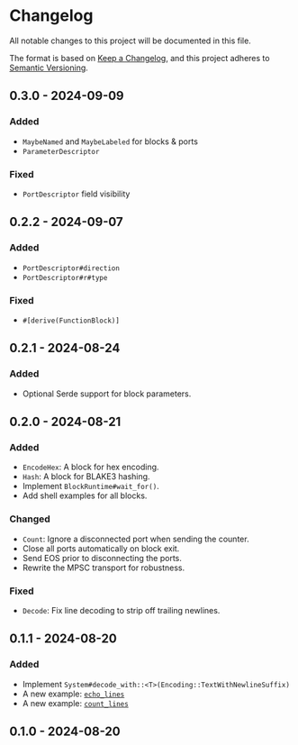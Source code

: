 # Changelog

All notable changes to this project will be documented in this file.

The format is based on [Keep a Changelog](https://keepachangelog.com/en/1.0.0/),
and this project adheres to [Semantic Versioning](https://semver.org/spec/v2.0.0.html).

## 0.3.0 - 2024-09-09
### Added
- `MaybeNamed` and `MaybeLabeled` for blocks & ports
- `ParameterDescriptor`
### Fixed
- `PortDescriptor` field visibility

## 0.2.2 - 2024-09-07
### Added
- `PortDescriptor#direction`
- `PortDescriptor#r#type`
### Fixed
- `#[derive(FunctionBlock)]`

## 0.2.1 - 2024-08-24
### Added
- Optional Serde support for block parameters.

## 0.2.0 - 2024-08-21
### Added
- `EncodeHex`: A block for hex encoding.
- `Hash`: A block for BLAKE3 hashing.
- Implement `BlockRuntime#wait_for()`.
- Add shell examples for all blocks.
### Changed
- `Count`: Ignore a disconnected port when sending the counter.
- Close all ports automatically on block exit.
- Send EOS prior to disconnecting the ports.
- Rewrite the MPSC transport for robustness.
### Fixed
- `Decode`: Fix line decoding to strip off trailing newlines.

## 0.1.1 - 2024-08-20
### Added
- Implement `System#decode_with::<T>(Encoding::TextWithNewlineSuffix)`
- A new example: [`echo_lines`](lib/protoflow/examples/echo_lines)
- A new example: [`count_lines`](lib/protoflow/examples/count_lines)

## 0.1.0 - 2024-08-20
